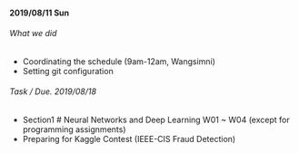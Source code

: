 #### 2019/08/11 Sun

###### What we did
- Coordinating the schedule (9am-12am, Wangsimni)
- Setting git configuration

###### Task / Due. 2019/08/18
- Section1 # Neural Networks and Deep Learning W01 ~ W04 (except for programming assignments)
- Preparing for Kaggle Contest (IEEE-CIS Fraud Detection)
